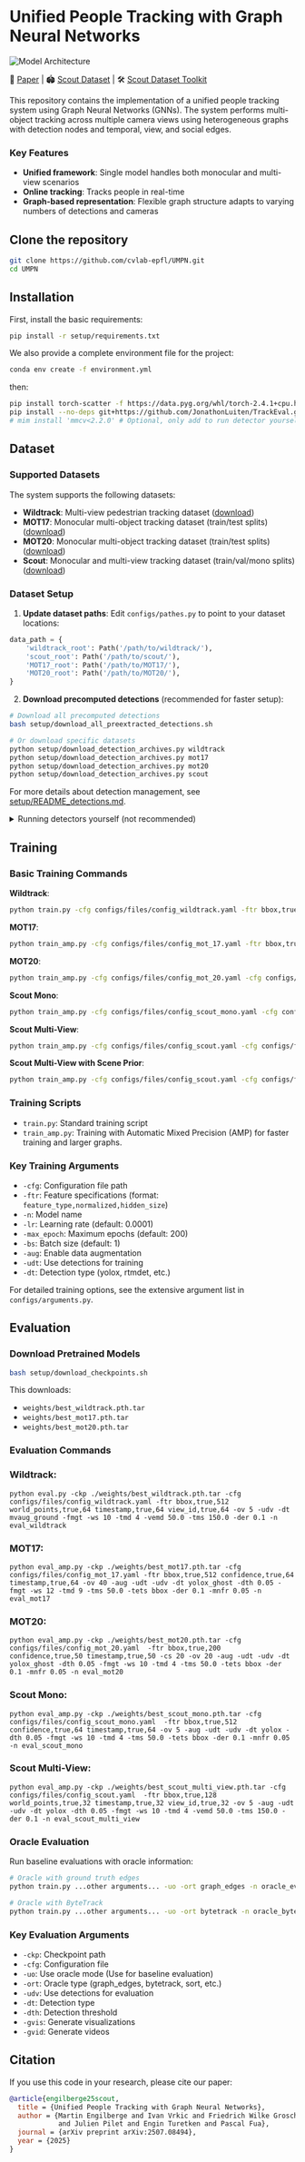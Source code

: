 # Unified People Tracking with Graph Neural Networks

![Model Architecture](docs/model_updated.png)


📄 [Paper](https://arxiv.org/abs/2507.08494) | 🏟️ [Scout Dataset](https://scout.epfl.ch/) | 🛠️ [Scout Dataset Toolkit](https://github.com/cvlab-epfl/scout_toolkit)


This repository contains the implementation of a unified people tracking system using Graph Neural Networks (GNNs). The system performs multi-object tracking across multiple camera views using heterogeneous graphs with detection nodes and temporal, view, and social edges.


### Key Features

- **Unified framework**: Single model handles both monocular and multi-view scenarios
- **Online tracking**: Tracks people in real-time
- **Graph-based representation**: Flexible graph structure adapts to varying numbers of detections and cameras

## Clone the repository

```bash
git clone https://github.com/cvlab-epfl/UMPN.git
cd UMPN
```

## Installation

First, install the basic requirements:

```bash
pip install -r setup/requirements.txt
```

We also provide a complete environment file for the project:

```bash
conda env create -f environment.yml
```

then:

```bash
pip install torch-scatter -f https://data.pyg.org/whl/torch-2.4.1+cpu.html
pip install --no-deps git+https://github.com/JonathonLuiten/TrackEval.git@12c8791b303e0a0b50f753af204249e622d0281a
# mim install 'mmcv<2.2.0' # Optional, only add to run detector yourself (see below)
````

## Dataset

### Supported Datasets

The system supports the following datasets:
- **Wildtrack**: Multi-view pedestrian tracking dataset ([download](https://www.epfl.ch/labs/cvlab/data/data-wildtrack/))
- **MOT17**: Monocular multi-object tracking dataset (train/test splits) ([download](https://motchallenge.net/data/MOT17/))
- **MOT20**: Monocular multi-object tracking dataset (train/test splits) ([download](https://motchallenge.net/data/MOT20/))
- **Scout**: Monocular and multi-view tracking dataset (train/val/mono splits) ([download](https://scout.epfl.ch/))

### Dataset Setup

1. **Update dataset paths**: Edit `configs/pathes.py` to point to your dataset locations:

```python
data_path = {
    'wildtrack_root': Path('/path/to/wildtrack/'),
    'scout_root': Path('/path/to/scout/'),
    'MOT17_root': Path('/path/to/MOT17/'),
    'MOT20_root': Path('/path/to/MOT20/'),
}
```

2. **Download precomputed detections** (recommended for faster setup):

```bash
# Download all precomputed detections
bash setup/download_all_preextracted_detections.sh

# Or download specific datasets
python setup/download_detection_archives.py wildtrack
python setup/download_detection_archives.py mot17
python setup/download_detection_archives.py mot20
python setup/download_detection_archives.py scout
```

For more details about detection management, see [setup/README_detections.md](setup/README_detections.md).

<details>
<summary>Running detectors yourself (not recommended)</summary>

### Running detectors (not recommended)

If you prefer to run the detectors yourself instead of using the precomputed detections, follow these steps:

1. **Install extended requirements**:

   ```bash
   pip install -r setup/extended_requirements.txt
   ```

2. **Note**:  
   `mmcv` might conflict with the `torch scatter` library. If you encounter issues, temporarily comment out the import in `model/factory.py` while the detectors are running.

3. **Download pretrained detectors** (required for running detectors):

   ```bash
   bash setup/download_pretrained_detectors.sh
   ```

   Those detectors are coming from the mmdetection repository. More information about the detectors can be found [here](https://github.com/open-mmlab/mmdetection).

</details>


## Training

### Basic Training Commands

**Wildtrack**:
```bash
python train.py -cfg configs/files/config_wildtrack.yaml -ftr bbox,true,512 world_points,true,64 timestamp,true,64 view_id,true,64 -ov 5 -udv -dt mvaug_ground -fmgt -ws 10 -tmd 4 -vemd 50.0 -tms 150.0 -der 0.1 -n train_wildtrack
```

**MOT17**:
```bash
python train_amp.py -cfg configs/files/config_mot_17.yaml -ftr bbox,true,512 confidence,true,64 timestamp,true,64 -ov 40 -aug -udt -udv -dt yolox_ghost -dth 0.05 -fmgt -ws 12 -tmd 9 -tms 50.0 -tets bbox -der 0.1 -mnfr 0.05 -n train_mot17
```

**MOT20**:
```bash
python train_amp.py -cfg configs/files/config_mot_20.yaml -cfg configs/files/config_mot_20.yaml  -ftr bbox,true,200 confidence,true,50 timestamp,true,50 -cs 20 -ov 20 -aug -udt -udv -dt yolox_ghost -dth 0.05 -fmgt -ws 10 -tmd 4 -tms 50.0 -tets bbox -der 0.1 -mnfr 0.05 -n train_mot20
```

**Scout Mono**:
```bash
python train_amp.py -cfg configs/files/config_scout_mono.yaml -cfg configs/files/config_scout_mono.yaml  -ftr bbox,true,512 confidence,true,64 timestamp,true,64 -ov 5 -aug -udt -udv -dt yolox -dth 0.05 -fmgt -ws 10 -tmd 4 -tms 50.0 -tets bbox -der 0.1 -mnfr 0.05 -n train_scout_mono
```

**Scout Multi-View**:
```bash
python train_amp.py -cfg configs/files/config_scout.yaml -cfg configs/files/config_scout.yaml  -ftr bbox,true,128 world_points,true,32 timestamp,true,32 view_id,true,32 -ov 5 -aug -udt -udv -dt yolox -dth 0.05 -fmgt -ws 10 -tmd 4 -vemd 50.0 -tms 150.0 -der 0.1  -n train_scout_multi_view
```

**Scout Multi-View with Scene Prior**:
```bash
python train_amp.py -cfg configs/files/config_scout.yaml -cfg configs/files/config_scout.yaml  -ftr bbox,true,128 world_points,true,32 timestamp,true,32 view_id,true,32 -ov 5 -aug -udt -udv -dt yolox -dth 0.05 -fmgt -ws 10 -tmd 4 -vemd 50.0 -tms 150.0 -der 0.1 -ucn -cef occlusions,False,3 zeros,False,1 -n train_scout_multi_view_scene_prior
```

### Training Scripts

- `train.py`: Standard training script
- `train_amp.py`: Training with Automatic Mixed Precision (AMP) for faster training and larger graphs.

### Key Training Arguments

- `-cfg`: Configuration file path
- `-ftr`: Feature specifications (format: `feature_type,normalized,hidden_size`)
- `-n`: Model name
- `-lr`: Learning rate (default: 0.0001)
- `-max_epoch`: Maximum epochs (default: 200)
- `-bs`: Batch size (default: 1)
- `-aug`: Enable data augmentation
- `-udt`: Use detections for training
- `-dt`: Detection type (yolox, rtmdet, etc.)

For detailed training options, see the extensive argument list in `configs/arguments.py`.

## Evaluation

### Download Pretrained Models

```bash
bash setup/download_checkpoints.sh
```

This downloads:
- `weights/best_wildtrack.pth.tar`
- `weights/best_mot17.pth.tar`
- `weights/best_mot20.pth.tar`

### Evaluation Commands

### Wildtrack:

```
python eval.py -ckp ./weights/best_wildtrack.pth.tar -cfg configs/files/config_wildtrack.yaml -ftr bbox,true,512 world_points,true,64 timestamp,true,64 view_id,true,64 -ov 5 -udv -dt mvaug_ground -fmgt -ws 10 -tmd 4 -vemd 50.0 -tms 150.0 -der 0.1 -n eval_wildtrack
```

### MOT17:

```
python eval_amp.py -ckp ./weights/best_mot17.pth.tar -cfg configs/files/config_mot_17.yaml -ftr bbox,true,512 confidence,true,64 timestamp,true,64 -ov 40 -aug -udt -udv -dt yolox_ghost -dth 0.05 -fmgt -ws 12 -tmd 9 -tms 50.0 -tets bbox -der 0.1 -mnfr 0.05 -n eval_mot17
```

### MOT20:

```
python eval_amp.py -ckp ./weights/best_mot20.pth.tar -cfg configs/files/config_mot_20.yaml  -ftr bbox,true,200 confidence,true,50 timestamp,true,50 -cs 20 -ov 20 -aug -udt -udv -dt yolox_ghost -dth 0.05 -fmgt -ws 10 -tmd 4 -tms 50.0 -tets bbox -der 0.1 -mnfr 0.05 -n eval_mot20
```

### Scout Mono:

```
python eval_amp.py -ckp ./weights/best_scout_mono.pth.tar -cfg configs/files/config_scout_mono.yaml  -ftr bbox,true,512 confidence,true,64 timestamp,true,64 -ov 5 -aug -udt -udv -dt yolox -dth 0.05 -fmgt -ws 10 -tmd 4 -tms 50.0 -tets bbox -der 0.1 -mnfr 0.05 -n eval_scout_mono
```

### Scout Multi-View:

```
python eval_amp.py -ckp ./weights/best_scout_multi_view.pth.tar -cfg configs/files/config_scout.yaml  -ftr bbox,true,128 world_points,true,32 timestamp,true,32 view_id,true,32 -ov 5 -aug -udt -udv -dt yolox -dth 0.05 -fmgt -ws 10 -tmd 4 -vemd 50.0 -tms 150.0 -der 0.1 -n eval_scout_multi_view
```

### Oracle Evaluation

Run baseline evaluations with oracle information:

```bash
# Oracle with ground truth edges
python train.py ...other arguments... -uo -ort graph_edges -n oracle_eval

# Oracle with ByteTrack
python train.py ...other arguments... -uo -ort bytetrack -n oracle_bytetrack
```

### Key Evaluation Arguments

- `-ckp`: Checkpoint path
- `-cfg`: Configuration file
- `-uo`: Use oracle mode (Use for baseline evaluation)
- `-ort`: Oracle type (graph_edges, bytetrack, sort, etc.)
- `-udv`: Use detections for evaluation
- `-dt`: Detection type
- `-dth`: Detection threshold
- `-gvis`: Generate visualizations
- `-gvid`: Generate videos

## Citation

If you use this code in your research, please cite our paper:

```bibtex
@article{engilberge25scout,
  title = {Unified People Tracking with Graph Neural Networks},
  author = {Martin Engilberge and Ivan Vrkic and Friedrich Wilke Grosche 
            and Julien Pilet and Engin Turetken and Pascal Fua},
  journal = {arXiv preprint arXiv:2507.08494},
  year = {2025}
}
```

